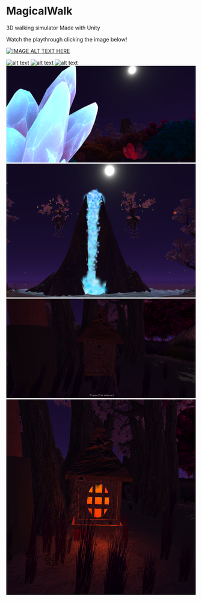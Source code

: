 # MagicalWalk
3D walking simulator
Made with Unity

Watch the playthrough clicking the image below!

[![IMAGE ALT TEXT HERE](https://img.youtube.com/vi/uMG2iKQ3erE/0.jpg)](https://www.youtube.com/watch?v=uMG2iKQ3erE)

![alt text](https://github.com/JessieSu2/MagicalWalk/blob/main/Scenary.png)
![alt text](https://github.com/JessieSu2/MagicalWalk/blob/main/Scenary2.png)
![alt text](https://github.com/JessieSu2/MagicalWalk/blob/main/Scenary3.png)
![alt text](https://github.com/JessieSu2/MagicalWalk/blob/main/Scenary4.png)
![alt text](https://github.com/JessieSu2/MagicalWalk/blob/main/Waterfall.png)
![alt text](https://github.com/JessieSu2/MagicalWalk/blob/main/FireplaceNotLit.png)
![alt text](https://github.com/JessieSu2/MagicalWalk/blob/main/FireplaceLit.png)
